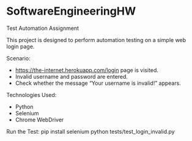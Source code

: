 # SoftwareEngineeringHW

Test Automation Assignment

This project is designed to perform automation testing on a simple web login page.

Scenario:
- https://the-internet.herokuapp.com/login page is visited.
- Invalid username and password are entered.
- Check whether the message “Your username is invalid!” appears.

Technologies Used:
- Python
- Selenium
- Chrome WebDriver

Run the Test:
pip install selenium
python tests/test_login_invalid.py
